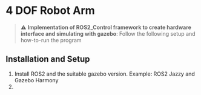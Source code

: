 # 4 DOF Robot Arm

> :warning: **Implementation of ROS2_Control framework to create hardware interface and simulating with gazebo**: Follow the following setup and how-to-run the program

## Installation and Setup
1. Install ROS2 and the suitable gazebo version. Example: ROS2 Jazzy and Gazebo Harmony
2. 
